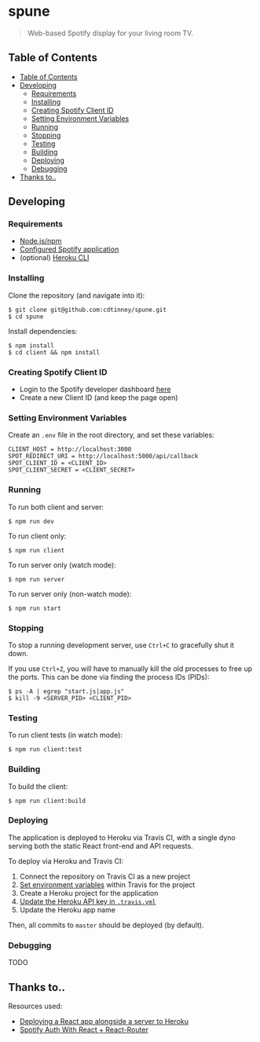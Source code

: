 # spune
> Web-based Spotify display for your living room TV.

## Table of Contents

- [Table of Contents](#table-of-contents)
- [Developing](#developing)
  - [Requirements](#requirements)
  - [Installing](#installing)
  - [Creating Spotify Client ID](#creating-spotify-client-id)
  - [Setting Environment Variables](#setting-environment-variables)
  - [Running](#running)
  - [Stopping](#stopping)
  - [Testing](#testing)
  - [Building](#building)
  - [Deploying](#deploying)
  - [Debugging](#debugging)
- [Thanks to..](#thanks-to)

## Developing

### Requirements

* [Node.js/npm](https://nodejs.org/en/)
* [Configured Spotify application](https://developer.spotify.com/dashboard/login)
* (optional) [Heroku CLI](https://devcenter.heroku.com/articles/heroku-cli)

### Installing

Clone the repository (and navigate into it):

```
$ git clone git@github.com:cdtinney/spune.git
$ cd spune
```

Install dependencies:

```
$ npm install
$ cd client && npm install
```

### Creating Spotify Client ID

* Login to the Spotify developer dashboard [here](https://developer.spotify.com/dashboard/applications)
* Create a new Client ID (and keep the page open)

### Setting Environment Variables

Create an `.env` file in the root directory, and set these variables:

```
CLIENT_HOST = http://localhost:3000
SPOT_REDIRECT_URI = http://localhost:5000/api/callback
SPOT_CLIENT_ID = <CLIENT_ID>
SPOT_CLIENT_SECRET = <CLIENT_SECRET>
```

### Running

To run both client and server:

```
$ npm run dev
```

To run client only:

```
$ npm run client
```

To run server only (watch mode):

```
$ npm run server
```

To run server only (non-watch mode):

```
$ npm run start
```

### Stopping

To stop a running development server, use `Ctrl+C` to gracefully shut it down.

If you use `Ctrl+Z`, you will have to manually kill the old processes to free up the ports.
This can be done via finding the process IDs (PIDs):

```
$ ps -A | egrep "start.js|app.js"
$ kill -9 <SERVER_PID> <CLIENT_PID>
```

### Testing

To run client tests (in watch mode):

```
$ npm run client:test
```

### Building

To build the client:

```
$ npm run client:build
```

### Deploying

The application is deployed to Heroku via Travis CI, with a single dyno
serving both the static React front-end and API requests.

To deploy via Heroku and Travis CI:

1. Connect the repository on Travis CI as a new project
2. [Set environment variables](#setting-environment-variables) within Travis for the project
3. Create a Heroku project for the application
4. [Update the Heroku API key in `.travis.yml`](https://docs.travis-ci.com/user/deployment/heroku/)
5. Update the Heroku app name

Then, all commits to `master` should be deployed (by default).

### Debugging

TODO

## Thanks to..

Resources used:

* [Deploying a React app alongside a server to Heroku](https://www.fullstackreact.com/articles/deploying-a-react-app-with-a-server/)
* [Spotify Auth With React + React-Router](https://github.com/kauffecup/spotify-react-router-auth)
